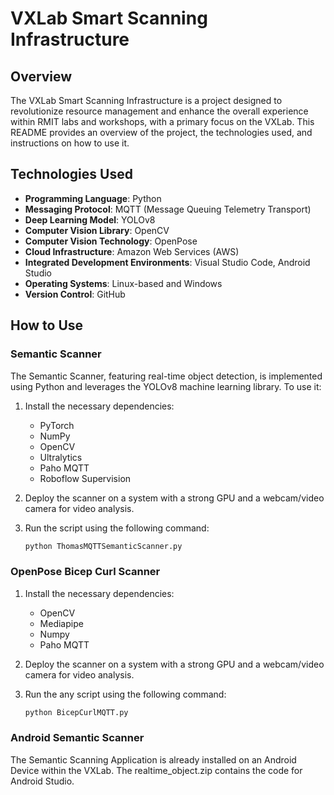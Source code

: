 # VXLab Smart Scanning Infrastructure

## Overview

The VXLab Smart Scanning Infrastructure is a project designed to revolutionize resource management and enhance the overall experience within RMIT labs and workshops, with a primary focus on the VXLab. This README provides an overview of the project, the technologies used, and instructions on how to use it.

## Technologies Used

- **Programming Language**: Python
- **Messaging Protocol**: MQTT (Message Queuing Telemetry Transport)
- **Deep Learning Model**: YOLOv8
- **Computer Vision Library**: OpenCV
- **Computer Vision Technology**: OpenPose
- **Cloud Infrastructure**: Amazon Web Services (AWS)
- **Integrated Development Environments**: Visual Studio Code, Android Studio
- **Operating Systems**: Linux-based and Windows
- **Version Control**: GitHub

## How to Use

### Semantic Scanner

The Semantic Scanner, featuring real-time object detection, is implemented using Python and leverages the YOLOv8 machine learning library. To use it:

1. Install the necessary dependencies:
   - PyTorch
   - NumPy
   - OpenCV
   - Ultralytics
   - Paho MQTT
   - Roboflow Supervision

2. Deploy the scanner on a system with a strong GPU and a webcam/video camera for video analysis.

3. Run the script using the following command:
   ```bash
   python ThomasMQTTSemanticScanner.py

### OpenPose Bicep Curl Scanner
1. Install the necessary dependencies:
   - OpenCV
   - Mediapipe
   - Numpy
   - Paho MQTT

2. Deploy the scanner on a system with a strong GPU and a webcam/video camera for video analysis.
   
3. Run the any script using the following command:
   ```bash
   python BicepCurlMQTT.py

### Android Semantic Scanner
The Semantic Scanning Application is already installed on an Android Device within the VXLab. The realtime_object.zip contains the code for Android Studio.
   
